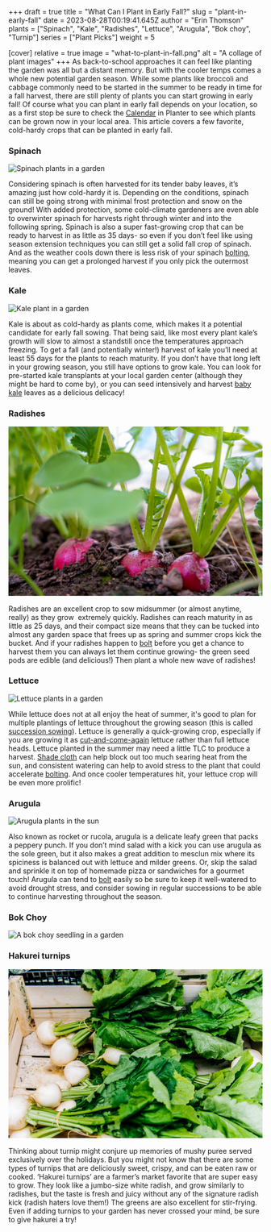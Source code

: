 +++
draft = true
title = "What Can I Plant in Early Fall?"
slug = "plant-in-early-fall"
date = 2023-08-28T00:19:41.645Z
author = "Erin Thomson"
plants = ["Spinach", "Kale", "Radishes", "Lettuce", "Arugula", "Bok choy", "Turnip"]
series = ["Plant Picks"]
weight = 5

[cover]
relative = true
image = "what-to-plant-in-fall.png"
alt = "A collage of plant images"
+++
As back-to-school approaches it can feel like planting the garden was all but a distant memory. But with the cooler temps comes a whole new potential garden season. While some plants like broccoli and cabbage commonly need to be started in the summer to be ready in time for a fall harvest, there are still plenty of plants you can start growing in early fall! Of course what you can plant in early fall depends on your location, so as a first stop be sure to check the [Calendar](https://planter.garden/calendar) in Planter to see which plants can be grown now in your local area. This article covers a few favorite, cold-hardy crops that can be planted in early fall.

### Spinach

![Spinach plants in a garden](spinach.jpg)

Considering spinach is often harvested for its tender baby leaves, it’s amazing just how cold-hardy it is. Depending on the conditions, spinach can still be going strong with minimal frost protection and snow on the ground! With added protection, some cold-climate gardeners are even able to overwinter spinach for harvests right through winter and into the following spring. Spinach is also a super fast-growing crop that can be ready to harvest in as little as 35 days- so even if you don’t feel like using season extension techniques you can still get a solid fall crop of spinach. And as the weather cools down there is less risk of your spinach [bolting](https://blog.planter.garden/posts/plant-bolting-a-seedy-situation/), meaning you can get a prolonged harvest if you only pick the outermost leaves. 

### Kale

![Kale plant in a garden](kale.jpg)

Kale is about as cold-hardy as plants come, which makes it a potential candidate for early fall sowing. That being said, like most every plant kale’s growth will slow to almost a standstill once the temperatures approach freezing. To get a fall (and potentially winter!) harvest of kale you’ll need at least 55 days for the plants to reach maturity. If you don’t have that long left in your growing season, you still have options to grow kale. You can look for pre-started kale transplants at your local garden center (although they might be hard to come by), or you can seed intensively and harvest [baby kale](https://blog.planter.garden/posts/spice-up-your-salad/#baby-kale) leaves as a delicious delicacy!

### Radishes

![Radishes in a garden](radishes.jpg)

Radishes are an excellent crop to sow midsummer (or almost anytime, really) as they grow  extremely quickly. Radishes can reach maturity in as little as 25 days, and their compact size means that they can be tucked into almost any garden space that frees up as spring and summer crops kick the bucket. And if your radishes happen to [bolt](https://blog.planter.garden/posts/plant-bolting-a-seedy-situation/) before you get a chance to harvest them you can always let them continue growing- the green seed pods are edible (and delicious!) Then plant a whole new wave of radishes!

### Lettuce

![Lettuce plants in a garden](lettuce-plants.jpg)

While lettuce does not at all enjoy the heat of summer, it's good to plan for multiple plantings of lettuce throughout the growing season (this is called [succession sowing](https://blog.planter.garden/posts/succession-planting-for-nonstop-harvests/)). Lettuce is generally a quick-growing crop, especially if you are growing it as [cut-and-come-again](https://blog.planter.garden/posts/harvesting-how-to-and-when/#how-to-harvest-lettuce) lettuce rather than full lettuce heads. Lettuce planted in the summer may need a little TLC to produce a harvest. [Shade cloth](https://www.amazon.com/s?k=shade+cloth) can help block out too much searing heat from the sun, and consistent watering can help to avoid stress to the plant that could accelerate [bolting](https://blog.planter.garden/posts/plant-bolting-a-seedy-situation/). And once cooler temperatures hit, your lettuce crop will be even more prolific!

### Arugula

![Arugula plants in the sun](arugula-plants.jpg)

Also known as rocket or rucola, arugula is a delicate leafy green that packs a peppery punch. If you don’t mind salad with a kick you can use arugula as the sole green, but it also makes a great addition to mesclun mix where its spiciness is balanced out with lettuce and milder greens. Or, skip the salad and sprinkle it on top of homemade pizza or sandwiches for a gourmet touch! Arugula can tend to [bolt](https://blog.planter.garden/posts/plant-bolting-a-seedy-situation/) easily so be sure to keep it well-watered to avoid drought stress, and consider sowing in regular successions to be able to continue harvesting throughout the season.

### Bok Choy

![A bok choy seedling in a garden](bok-choy-seedling.jpg)

### Hakurei turnips

![Bunches of hakurei turnips in a wooden crate](white-turnips.jpg)

Thinking about turnip might conjure up memories of mushy puree served exclusively over the holidays. But you might not know that there are some types of turnips that are deliciously sweet, crispy, and can be eaten raw or cooked. ‘Hakurei turnips’ are a farmer’s market favorite that are super easy to grow. They look like a jumbo-size white radish, and grow similarly to radishes, but the taste is fresh and juicy without any of the signature radish kick (radish haters love them!) The greens are also excellent for stir-frying. Even if adding turnips to your garden has never crossed your mind, be sure to give hakurei a try!